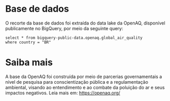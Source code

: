 # Base de dados
O recorte da base de dados foi extraída do data lake da OpenAQ, disponível publicamente no BigQuery, por meio da seguinte query:
```
select * from bigquery-public-data.openaq.global_air_quality
where country = "BR" 
```
# Saiba mais
A base da OpenAQ foi construída por meio de parcerias governamentais a nível de pesquisa para conscientização pública e a regulamentação ambiental, visando ao entendimento e ao combate da poluição do ar e seus impactos negativos.
Leia mais em:
https://openaq.org/
